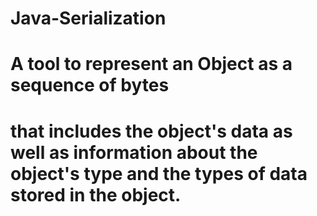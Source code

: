 # Java-Serialization

# A tool to represent an Object as a sequence of bytes 
# that includes the object's data as well as information about the object's type and the types of data stored in the object.
